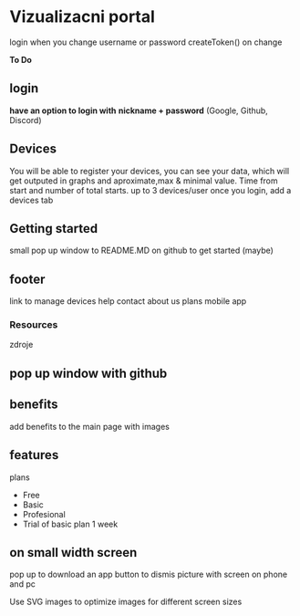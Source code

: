 # Vizualizacni portal

login when you change username or password
createToken() on change

**To Do**

## login 
**have an option to login with**
**nickname + password** (Google, Github, Discord)
## Devices
You will be able to register your devices, you can see your data, which will get outputed in graphs and aproximate,max & minimal value. Time from start and number of total starts. up to 3 devices/user
once you login, add a devices tab
## Getting started
small pop up window to README.MD on github to get started (maybe)
## footer
link to manage devices
help
contact
about us
plans
mobile app
### Resources
zdroje  
## pop up window with github
## benefits
add benefits to the main page with images
## features
plans
* Free
* Basic
* Profesional
* Trial of basic plan 1 week
## on small width screen
pop up to download an app
button to dismis
picture with screen on phone and pc

Use SVG images to optimize images for different screen sizes
